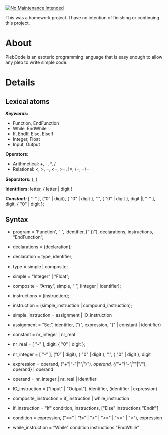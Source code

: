 [![No Maintenance Intended](http://unmaintained.tech/badge.svg)](http://unmaintained.tech/)

This was a homework project. I have no intention of finishing or continuing this project.

# About
PlebCode is an esoteric programming language that is easy enough to allow any pleb to write simple code.

# Details
## Lexical atoms
***Keywords:***
* Function, EndFunction
* While, EndWhile
* If, EndIf, Else, ElseIf
* Integer, Float
* Input, Output

**Operators:**
* Arithmetical: +, -, *, /
* Relational: <, >, =, <=, >=, !=, /=, =/=

**Separators:** (, )

**Identifiers:** letter, { letter | digit }


***Constant:*** [ "-" ], (“0” | digit), { "0" | digit }, “.”, { "0" | digit },  digit |[ "-" ], digit, { "0" | digit };

## Syntax
* program = 'Function', “ ”, identifier, [“ ()”], declarations, instructions, “EndFunction”;

* declarations = {declaration};
* declaration = type, identifier;
* type = simple | composite;
* simple = “Integer” | “Float”;
* composite = “Array”, simple, “ ”, (Integer | identifier);

* instructions = {instruction};
* instruction = (simple_instruction | compound_instruction);

* simple_instruction = assignment | IO_instruction
* assignment = “Set”, identifier, ("(", expression, ")" | constant | identifier)
* constant =  nr_integer | nr_real
* nr_real = [ "-" ], digit, { "0" | digit };
* nr_integer = [ "-" ], (“0” | digit), { "0" | digit }, “.”, { "0" | digit },  digit
* expression  = operand, ("+"|"-"|"*"|"/"), operand, {("+"|"-"|"*"|"/"), operand} |  operand
* operand =  nr_integer | nr_real | identifier
* IO_instruction = ("Input" | "Output"), identifier, (identifier | expression)

* composite_instruction = if_instruction | while_instruction

* if_instruction  = "If" condition, instructions, ["Else" instructions "EndIf"]
* condition = expression, ("==" | "!=" | "<" | "<=" | ">=" | "<"), expression

* while_instruction = "While" condition instructions "EndWhile"
